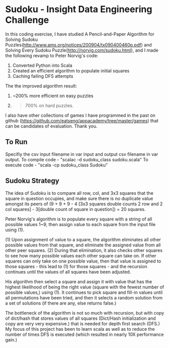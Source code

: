 Sudoku - Insight Data Engineering Challenge
===========================================

In this coding exercise, I have studied A Pencil-and-Paper Algorithm for Solving Sudoku Puzzles(http://www.ams.org/notices/200904/tx090400460p.pdf) and Solving Every Sudoku Puzzle(http://norvig.com/sudoku.html), and I made the following revamp to Peter Norvig's code:

1. Converted Python into Scala
2. Created an efficient algorithm to populate initial squares
3. Caching failing DFS attempts
 
The the improved algorithm result:
1. ~200% more efficient on easy puzzles
2. > 700% on hard puzzles.

I also have other collections of games I have programmed in the past on github (https://github.com/eatseng/appacademy/tree/master/games) that can be candidates of evaluation. Thank you.

To Run
------
Specifiy the csv input filename in var input and output csv filename in var output.
To compile code - "scalac -d sudoku_class sudoku.scala"
To execute code - "scala -cp sudoku_class Sudoku"

Sudoku Strategy
---------------
The idea of Sudoku is to compare all row, col, and 3x3 squares that the square in question occupies, and make sure there is no duplicate value amongst its peers of (9 + 9 + 9 - 4 [3x3 squares double counts 2 row and 2 col squares] - 3[double count of square in question]) = 20 squares.

Peter Norvig's algorithm is to populate every square with a string of all possible values 1~9, then assign value to each square from the input file using (1).

(1) Upon assignment of value to a square, the algorithm eliminates all other possible values from that square, and eliminate the assigned value from all other peer squares. (2) During that elimination, it also checks other squares to see how many possible values each other square can take on. If other squares can only take on one possible value, then that value is assigned to those squares - this lead to (1) for those squares - and the recursion continues until the values of all squares have been adjusted.

His algorithm then select a square and assign it with value that has the highest likelihood of being the right value (square with the fewest number of possible values,) using (1). It continues to pick square and fill-in values until all permutations have been tried, and then it selects a random solution from a set of solutions (if there are any, else returns false.)

The bottleneck of the algorithm is not so much with recursion, but with copy of dict/hash that stores values of all squares (Dict/Hash initialization and copy are very very expensive.) that is needed for depth first search (DFS.) My focus of this project has been to learn scala as well as to reduce the number of times DFS is executed (which resulted in nearly 10X performance gain.) 
